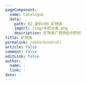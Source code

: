 ```yaml
---
pageComponent: 
  name: Catalogue
  data: 
    path: 02.类别/09.矿物类
    imgUrl: /img/中药分类.png
    description: 矿物类广西特色中药材
title: 矿物类
permalink: /note/mineral/
article: false
comment: false
editLink: false
author: 
  name: ·
  link: ·
date: ·
---
```

